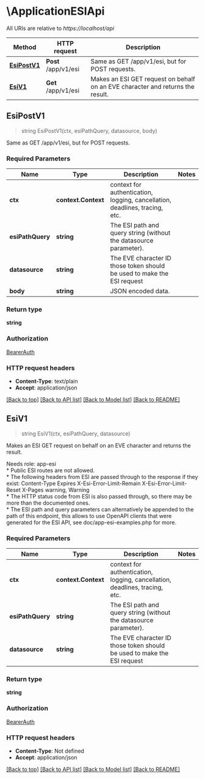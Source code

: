 # \ApplicationESIApi

All URIs are relative to *https://localhost/api*

Method | HTTP request | Description
------------- | ------------- | -------------
[**EsiPostV1**](ApplicationESIApi.md#EsiPostV1) | **Post** /app/v1/esi | Same as GET /app/v1/esi, but for POST requests.
[**EsiV1**](ApplicationESIApi.md#EsiV1) | **Get** /app/v1/esi | Makes an ESI GET request on behalf on an EVE character and returns the result.



## EsiPostV1

> string EsiPostV1(ctx, esiPathQuery, datasource, body)

Same as GET /app/v1/esi, but for POST requests.

### Required Parameters


Name | Type | Description  | Notes
------------- | ------------- | ------------- | -------------
**ctx** | **context.Context** | context for authentication, logging, cancellation, deadlines, tracing, etc.
**esiPathQuery** | **string**| The ESI path and query string (without the datasource parameter). | 
**datasource** | **string**| The EVE character ID those token should be used to make the ESI request | 
**body** | **string**| JSON encoded data. | 

### Return type

**string**

### Authorization

[BearerAuth](../README.md#BearerAuth)

### HTTP request headers

- **Content-Type**: text/plain
- **Accept**: application/json

[[Back to top]](#) [[Back to API list]](../README.md#documentation-for-api-endpoints)
[[Back to Model list]](../README.md#documentation-for-models)
[[Back to README]](../README.md)


## EsiV1

> string EsiV1(ctx, esiPathQuery, datasource)

Makes an ESI GET request on behalf on an EVE character and returns the result.

Needs role: app-esi<br>      *         Public ESI routes are not allowed.<br>      *         The following headers from ESI are passed through to the response if they exist:                Content-Type Expires X-Esi-Error-Limit-Remain X-Esi-Error-Limit-Reset X-Pages warning, Warning<br>      *         The HTTP status code from ESI is also passed through, so there may be more than the documented ones.<br>      *         The ESI path and query parameters can alternatively be appended to the path of this endpoint,                this allows to use OpenAPI clients that were generated for the ESI API,                see doc/app-esi-examples.php for more.

### Required Parameters


Name | Type | Description  | Notes
------------- | ------------- | ------------- | -------------
**ctx** | **context.Context** | context for authentication, logging, cancellation, deadlines, tracing, etc.
**esiPathQuery** | **string**| The ESI path and query string (without the datasource parameter). | 
**datasource** | **string**| The EVE character ID those token should be used to make the ESI request | 

### Return type

**string**

### Authorization

[BearerAuth](../README.md#BearerAuth)

### HTTP request headers

- **Content-Type**: Not defined
- **Accept**: application/json

[[Back to top]](#) [[Back to API list]](../README.md#documentation-for-api-endpoints)
[[Back to Model list]](../README.md#documentation-for-models)
[[Back to README]](../README.md)

